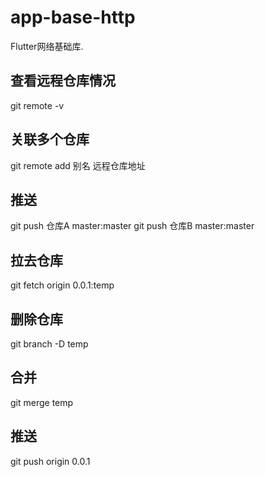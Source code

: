 # app-base-http

Flutter网络基础库.

## 查看远程仓库情况
git remote -v

## 关联多个仓库 
git remote add 别名 远程仓库地址

## 推送
git push 仓库A master:master
git push 仓库B master:master

## 拉去仓库
git fetch origin 0.0.1:temp

## 删除仓库
git branch -D temp 

## 合并
git merge temp 

## 推送
git push origin 0.0.1